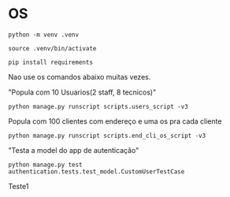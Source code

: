# OS

```
python -m venv .venv
```

```
source .venv/bin/activate
```

```
pip install requirements
```


Nao use os comandos abaixo muitas vezes.

"Popula com 10 Usuarios(2 staff, 8 tecnicos)"
```
python manage.py runscript scripts.users_script -v3
```

Popula com 100 clientes com endereço e uma os pra cada cliente
```
python manage.py runscript scripts.end_cli_os_script -v3
```

"Testa a model do app de autenticação"
```
python manage.py test authentication.tests.test_model.CustomUserTestCase
```
Teste1
